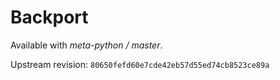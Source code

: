 # Backport

Available with *meta-python / master*.

Upstream revision: `80650fefd60e7cde42eb57d55ed74cb8523ce89a`
